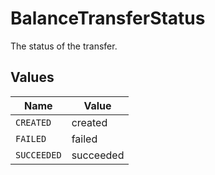 # BalanceTransferStatus

The status of the transfer.


## Values

| Name        | Value       |
| ----------- | ----------- |
| `CREATED`   | created     |
| `FAILED`    | failed      |
| `SUCCEEDED` | succeeded   |